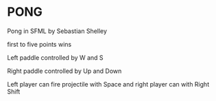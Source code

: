 # PONG
Pong in SFML by Sebastian Shelley

first to five points wins

Left paddle controlled by W and S

Right paddle controlled by Up and Down

Left player can fire projectile with Space and right player can with Right Shift
